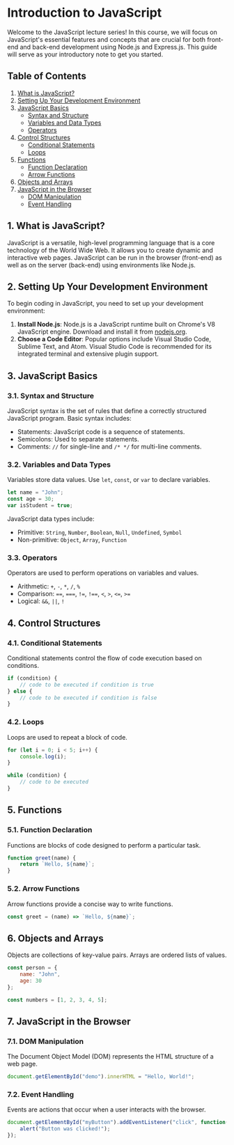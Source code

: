 
# Introduction to JavaScript

Welcome to the JavaScript lecture series! In this course, we will focus on JavaScript's essential features and concepts that are crucial for both front-end and back-end development using Node.js and Express.js. This guide will serve as your introductory note to get you started.

## Table of Contents

1. [What is JavaScript?](#what-is-javascript)
2. [Setting Up Your Development Environment](#setting-up-your-development-environment)
3. [JavaScript Basics](#javascript-basics)
    - [Syntax and Structure](#syntax-and-structure)
    - [Variables and Data Types](#variables-and-data-types)
    - [Operators](#operators)
4. [Control Structures](#control-structures)
    - [Conditional Statements](#conditional-statements)
    - [Loops](#loops)
5. [Functions](#functions)
    - [Function Declaration](#function-declaration)
    - [Arrow Functions](#arrow-functions)
6. [Objects and Arrays](#objects-and-arrays)
7. [JavaScript in the Browser](#javascript-in-the-browser)
    - [DOM Manipulation](#dom-manipulation)
    - [Event Handling](#event-handling)

## 1. What is JavaScript?

JavaScript is a versatile, high-level programming language that is a core technology of the World Wide Web. It allows you to create dynamic and interactive web pages. JavaScript can be run in the browser (front-end) as well as on the server (back-end) using environments like Node.js.

## 2. Setting Up Your Development Environment

To begin coding in JavaScript, you need to set up your development environment:

1. **Install Node.js**: Node.js is a JavaScript runtime built on Chrome's V8 JavaScript engine. Download and install it from [nodejs.org](https://nodejs.org/).
2. **Choose a Code Editor**: Popular options include Visual Studio Code, Sublime Text, and Atom. Visual Studio Code is recommended for its integrated terminal and extensive plugin support.

## 3. JavaScript Basics

### 3.1. Syntax and Structure

JavaScript syntax is the set of rules that define a correctly structured JavaScript program. Basic syntax includes:

- Statements: JavaScript code is a sequence of statements.
- Semicolons: Used to separate statements.
- Comments: `//` for single-line and `/* */` for multi-line comments.

### 3.2. Variables and Data Types

Variables store data values. Use `let`, `const`, or `var` to declare variables.

```javascript
let name = "John";
const age = 30;
var isStudent = true;
```

JavaScript data types include:

- Primitive: `String`, `Number`, `Boolean`, `Null`, `Undefined`, `Symbol`
- Non-primitive: `Object`, `Array`, `Function`

### 3.3. Operators

Operators are used to perform operations on variables and values.

- Arithmetic: `+`, `-`, `*`, `/`, `%`
- Comparison: `==`, `===`, `!=`, `!==`, `<`, `>`, `<=`, `>=`
- Logical: `&&`, `||`, `!`

## 4. Control Structures

### 4.1. Conditional Statements

Conditional statements control the flow of code execution based on conditions.

```javascript
if (condition) {
    // code to be executed if condition is true
} else {
    // code to be executed if condition is false
}
```

### 4.2. Loops

Loops are used to repeat a block of code.

```javascript
for (let i = 0; i < 5; i++) {
    console.log(i);
}

while (condition) {
    // code to be executed
}
```

## 5. Functions

### 5.1. Function Declaration

Functions are blocks of code designed to perform a particular task.

```javascript
function greet(name) {
    return `Hello, ${name}`;
}
```

### 5.2. Arrow Functions

Arrow functions provide a concise way to write functions.

```javascript
const greet = (name) => `Hello, ${name}`;
```

## 6. Objects and Arrays

Objects are collections of key-value pairs. Arrays are ordered lists of values.

```javascript
const person = {
    name: "John",
    age: 30
};

const numbers = [1, 2, 3, 4, 5];
```

## 7. JavaScript in the Browser

### 7.1. DOM Manipulation

The Document Object Model (DOM) represents the HTML structure of a web page.

```javascript
document.getElementById("demo").innerHTML = "Hello, World!";
```

### 7.2. Event Handling

Events are actions that occur when a user interacts with the browser.

```javascript
document.getElementById("myButton").addEventListener("click", function() {
    alert("Button was clicked!");
});
```
